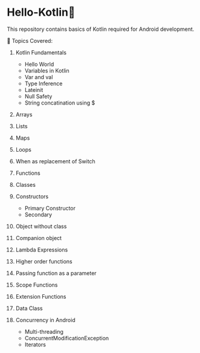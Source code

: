 # Hello-Kotlin👋
This repository contains basics of Kotlin required for Android development.

📌 Topics Covered:

1. Kotlin Fundamentals
   * Hello World
   * Variables in Kotlin
   * Var and val
   * Type Inference
   * Lateinit
   * Null Safety
   * String concatination using $
 
2. Arrays 
3. Lists
4. Maps
5. Loops
6. When as replacement of Switch
7. Functions
8. Classes
9. Constructors
   * Primary Constructor
   * Secondary
  
10. Object without class
11. Companion object
12. Lambda Expressions
13. Higher order functions
14. Passing function as a parameter
15. Scope Functions
16. Extension Functions
17. Data Class
18. Concurrency in Android
    * Multi-threading
    * ConcurrentModificationException
    * Iterators
  
